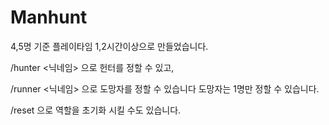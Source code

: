 # Manhunt
4,5명 기준 플레이타임 1,2시간이상으로 만들었습니다.

/hunter <닉네임> 으로 헌터를 정할 수 있고,

/runner <닉네임> 으로 도망자를 정할 수 있습니다 도망자는 1명만 정할 수 있습니다.

/reset 으로 역할을 초기화 시킬 수도 있습니다.
